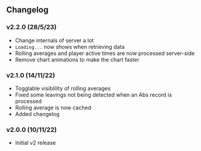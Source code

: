 ## Changelog

### v2.2.0 (28/5/23)

- Change internals of server a lot
- `Loading...` now shows when retrieving data
- Rolling averages and player active times are now processed server-side
- Remove chart animations to make the chart faster

### v2.1.0 (14/11/22)

- Togglable visiblility of rolling averages
- Fixed some leavings not being detected when an Abs record is processed
- Rolling average is now cached
- Added changelog

### v2.0.0 (10/11/22)

- Initial v2 release
